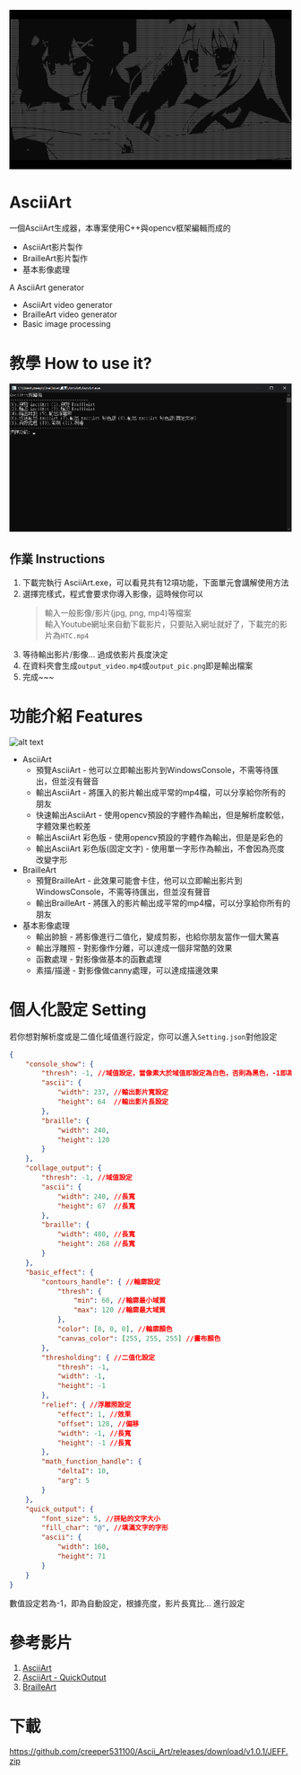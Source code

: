 ![alt text](https://github.com/creeper531100/Ascii_Art/blob/master/%E4%BB%8B%E7%B4%B9/title.png?raw=true)
# AsciiArt
一個AsciiArt生成器，本專案使用C++與opencv框架編輯而成的<br>
- AsciiArt影片製作<br>
- BrailleArt影片製作<br>
- 基本影像處理<br>

A AsciiArt generator<br>
- AsciiArt video generator
- BrailleArt video generator
- Basic image processing

# 教學 How to use it?
![alt text](https://github.com/creeper531100/Ascii_Art/blob/master/%E4%BB%8B%E7%B4%B9/main.png?raw=true)<br>
## 作業 Instructions
  1. 下載完執行 AsciiArt.exe，可以看見共有12項功能，下面單元會講解使用方法<br>
  2. 選擇完樣式，程式會要求你導入影像，這時候你可以<br>
      > 輸入一般影像/影片(jpg, png, mp4)等檔案<br>
      > 輸入Youtube網址來自動下載影片，只要貼入網址就好了，下載完的影片為`HTC.mp4`<br>
  3. 等待輸出影片/影像... 過成依影片長度決定
  4. 在資料夾會生成`output_video.mp4`或`output_pic.png`即是輸出檔案
  5. 完成~~~

# 功能介紹 Features
![alt text](https://github.com/creeper531100/Ascii_Art/blob/master/%E4%BB%8B%E7%B4%B9/colordef.png?raw=true)<br>
* AsciiArt
  * 預覽AsciiArt - 他可以立即輸出影片到WindowsConsole，不需等待匯出，但並沒有聲音
  * 輸出AsciiArt - 將匯入的影片輸出成平常的mp4檔，可以分享給你所有的朋友
  * 快速輸出AsciiArt - 使用opencv預設的字體作為輸出，但是解析度較低，字體效果也較差
  * 輸出AsciiArt 彩色版 - 使用opencv預設的字體作為輸出，但是是彩色的
  * 輸出AsciiArt 彩色版(固定文字) - 使用單一字形作為輸出，不會因為亮度改變字形
* BrailleArt
  * 預覽BrailleArt - 此效果可能會卡住，他可以立即輸出影片到WindowsConsole，不需等待匯出，但並沒有聲音
  * 輸出BrailleArt - 將匯入的影片輸出成平常的mp4檔，可以分享給你所有的朋友
* 基本影像處理 
  * 輸出帥臉 - 將影像進行二值化，變成剪影，也給你朋友當作一個大驚喜
  * 輸出浮雕照 - 對影像作分離，可以達成一個非常酷的效果
  * 函數處理 - 對影像做基本的函數處理
  * 素描/描邊 - 對影像做canny處理，可以達成描邊效果
# 個人化設定 Setting
若你想對解析度或是二值化域值進行設定，你可以進入`Setting.json`對他設定<br>
```json
{
	"console_show": {
		"thresh": -1, //域值設定，當像素大於域值即設定為白色，否則為黑色，-1即為自動
		"ascii": {
			"width": 237, //輸出影片寬設定
			"height": 64  //輸出影片長設定
		},
		"braille": {
			"width": 240,
			"height": 120
		}
	},
	"collage_output": {
		"thresh": -1, //域值設定
		"ascii": {
			"width": 240, //長寬
			"height": 67  //長寬
		},
		"braille": {
			"width": 480, //長寬
			"height": 268 //長寬
		}
	},
	"basic_effect": {
		"contours_handle": { //輪廓設定
			"thresh": {
				"min": 60, //輪廓最小域質
				"max": 120 //輪廓最大域質
			},
			"color": [0, 0, 0], //輪廓顏色
			"canvas_color": [255, 255, 255] //畫布顏色
		},
		"thresholding": { //二值化設定
			"thresh": -1,
			"width": -1,
			"height": -1
		},
		"relief": { //浮雕照設定
			"effect": 1, //效果
			"offset": 128, //偏移
			"width": -1, //長寬
			"height": -1 //長寬
		},
		"math_function_handle": {
			"deltaI": 10,
			"arg": 5
		}
	},
	"quick_output": {
		"font_size": 5, //拼貼的文字大小
		"fill_char": "@", //填滿文字的字形
		"ascii": {
			"width": 160,
			"height": 71
		}
	}
}
```
數值設定若為-1，即為自動設定，根據亮度，影片長寬比... 進行設定
# 參考影片
1. [AsciiArt](https://youtu.be/8WSQcTy1UYM)
2. [AsciiArt - QuickOutput](https://youtu.be/o5iKn05nuLc)
3. [BrailleArt](https://youtu.be/fds8-M9iK8I)

# 下載
https://github.com/creeper531100/Ascii_Art/releases/download/v1.0.1/JEFF.zip
